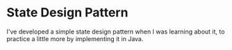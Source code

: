 # State Design Pattern

I've developed a simple state design pattern when I was learning about it, to practice a little more by implementing it in Java.
